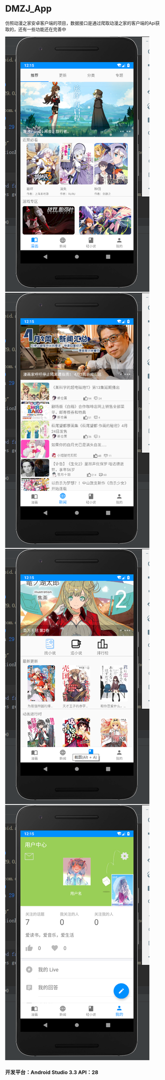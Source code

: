 # DMZJ_App
仿照动漫之家安卓客户端的项目，数据接口是通过爬取动漫之家的客户端的Api获取的，还有一些功能还在完善中

![漫画页面](https://github.com/Ou520/DMZJ_App/blob/master/img/ic_1.png)
![新闻页面](https://github.com/Ou520/DMZJ_App/blob/master/img/ic_2.png)
![小说页面](https://github.com/Ou520/DMZJ_App/blob/master/img/ic_3.png)
![用户中心页面](https://github.com/Ou520/DMZJ_App/blob/master/img/ic_4.png)

### 开发平台：Android Studio 3.3 API：28
